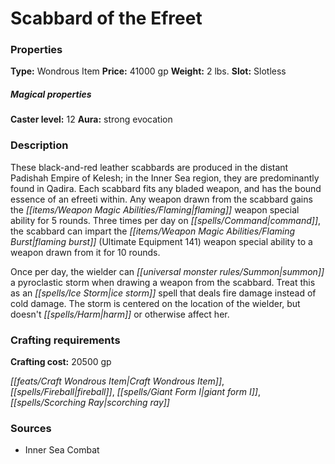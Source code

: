﻿---
Title: "Scabbard of the Efreet"
Type: "Wondrous Item"
Price: "41000 gp"
Weight: "2 lbs."
Slot: "Slotless"
Caster level: "12"
Aura: "strong evocation"
Description: |
  "These black-and-red leather scabbards are produced in the distant Padishah Empire of Kelesh; in the Inner Sea region, they are predominantly found in Qadira. Each scabbard fits any bladed weapon, and has the bound essence of an efreeti within. Any weapon drawn from the scabbard gains the _flaming_ weapon special ability for 5 rounds. Three times per day on command, the scabbard can impart the _flaming burst_ (_Ultimate Equipment_ 141) weapon special ability to a weapon drawn from it for 10 rounds.
  Once per day, the wielder can summon a pyroclastic storm when drawing a weapon from the scabbard. Treat this as an _ice storm_ spell that deals fire damage instead of cold damage. The storm is centered on the location of the wielder, but doesn't harm or otherwise affect her."
Crafting cost: "20500 gp"
Sources: "['Inner Sea Combat']"
---

# Scabbard of the Efreet

### Properties

**Type:** Wondrous Item **Price:** 41000 gp **Weight:** 2 lbs. **Slot:** Slotless

##### Magical properties

**Caster level:** 12 **Aura:** strong evocation

### Description

These black-and-red leather scabbards are produced in the distant Padishah Empire of Kelesh; in the Inner Sea region, they are predominantly found in Qadira. Each scabbard fits any bladed weapon, and has the bound essence of an efreeti within. Any weapon drawn from the scabbard gains the _[[items/Weapon Magic Abilities/Flaming|flaming]]_ weapon special ability for 5 rounds. Three times per day on _[[spells/Command|command]]_, the scabbard can impart the _[[items/Weapon Magic Abilities/Flaming Burst|flaming burst]]_ (Ultimate Equipment 141) weapon special ability to a weapon drawn from it for 10 rounds.

Once per day, the wielder can _[[universal monster rules/Summon|summon]]_ a pyroclastic storm when drawing a weapon from the scabbard. Treat this as an _[[spells/Ice Storm|ice storm]]_ spell that deals fire damage instead of cold damage. The storm is centered on the location of the wielder, but doesn't _[[spells/Harm|harm]]_ or otherwise affect her.

### Crafting requirements

**Crafting cost:** 20500 gp

_[[feats/Craft Wondrous Item|Craft Wondrous Item]]_, _[[spells/Fireball|fireball]]_, _[[spells/Giant Form I|giant form I]]_, _[[spells/Scorching Ray|scorching ray]]_

### Sources

* Inner Sea Combat